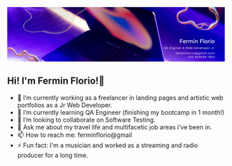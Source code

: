 <div id="header" align="center">
  <img decoding="async" src="https://github.com/ferminflorio/ferminflorio/blob/main/Banner%20Github.png" width="1000"/>
</div>

## Hi! I'm Fermin Florio!👋

- 🔭 I’m currently working as a freelancer in landing pages and artistic web portfolios as a Jr Web Developer.
- 🌱 I’m currently learning QA Engineer (finishing my bootcamp in 1 month!)
- 👯 I’m looking to collaborate on Software Testing.
- 💬 Ask me about my travel life and multifacetic job areas i've been in.
- 📫 How to reach me: ferminflorio@gmail
- ⚡ Fun fact: I'm a musician and worked as a streaming and radio producer for a long time.

